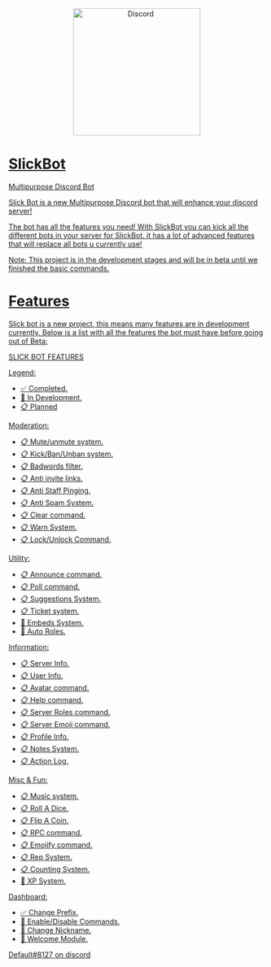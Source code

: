 <div align="center">
<a href="https://discord.gg/rAgmnThdcz">
    <img src="https://i.imgur.com/DLjs2JI.png" alt="Discord" width="250"/>
</div>

# SlickBot
Multipurpose Discord Bot

Slick Bot is a new Multipurpose Discord bot that will enhance your discord server!

The bot has all the features you need! With SlickBot you can kick all the different bots in your server for SlickBot. it has a lot of advanced features that will replace all bots u currently use!

Note: This project is in the development stages and will be in beta until we finished the basic commands.

# Features
Slick bot is a new project, this means many features are in development currently. Below is a list with all the features the bot must have before going out of Beta:


SLICK BOT FEATURES

Legend:
- ✅ Completed.
- 🧰 In Development.
- 📋 Planned

Moderation:
- 📋 Mute/unmute system.
- 📋 Kick/Ban/Unban system.
- 📋 Badwords filter.
- 📋 Anti invite links.
- 📋 Anti Staff Pinging.
- 📋 Anti Spam System.
- 📋 Clear command.
- 📋 Warn System.
- 📋 Lock/Unlock Command.

Utility:
- 📋 Announce command.
- 📋 Poll command.
- 📋 Suggestions System.
- 📋 Ticket system.
- 🧰 Embeds System.
- 🧰 Auto Roles.

Information:
- 📋 Server Info.
- 📋 User Info.
- 📋 Avatar command.
- 📋 Help command.
- 📋 Server Roles command.
- 📋 Server Emoji command.
- 📋 Profile Info.
- 📋 Notes System.
- 📋 Action Log.

Misc & Fun:
- 📋 Music system.
- 📋 Roll A Dice.
- 📋 Flip A Coin.
- 📋 RPC command.
- 📋 Emojify command.
- 📋 Rep System.
- 📋 Counting System.
- 🧰 XP System.

Dashboard:
- ✅ Change Prefix.
- 🧰 Enable/Disable Commands.
- 🧰 Change Nickname.
- 🧰 Welcome Module.


Default#8127 on discord
